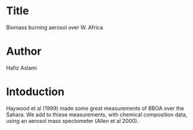 # Title
Biomass burning aerosol over W. Africa

# Author
Hafiz Aslami

# Intoduction
Haywood et al (1999) made some great measurements of BBOA over the Sahara.
We add to thiese measurements, with chemical composition data, using an aerosol mass spectometer (Allen et al 2000).